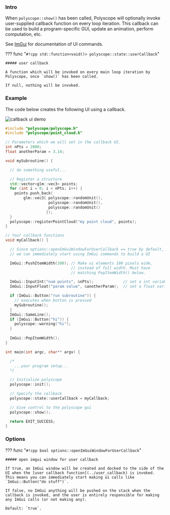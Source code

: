 ### Intro

When `polyscope::show()` has been called, Polyscope will optionally invoke user-supplied callback function on every loop iteration. This callback can be used to build a program-specific GUI, update an animation, perform computation, etc.

See [ImGui](https://github.com/ocornut/imgui) for documentation of UI commands.

??? func "`#!cpp std::function<void()> polyscope::state::userCallback`"
    
    ##### user callback

    A function which will be invoked on every main loop iteration by Polyscope, once `show()` has been called.

    If null, nothing will be invoked.

### Example

The code below creates the following UI using a callback.

![callback ui demo](/media/callback_ui_demo.png)

```cpp
#include "polyscope/polyscope.h"
#include "polyscope/point_cloud.h"

// Parameters which we will set in the callback UI.
int nPts = 2000;
float anotherParam = 3.14;

void mySubroutine() {

  // do something useful...

  // Register a structure
  std::vector<glm::vec3> points;
  for (int i = 0; i < nPts; i++) {
    points.push_back(
        glm::vec3{ polyscope::randomUnit(), 
                   polyscope::randomUnit(), 
                   polyscope::randomUnit()
                  });
  }
  polyscope::registerPointCloud("my point cloud", points);
}

// Your callback functions
void myCallback() {

  // Since options::openImGuiWindowForUserCallback == true by default, 
  // we can immediately start using ImGui commands to build a UI

  ImGui::PushItemWidth(100); // Make ui elements 100 pixels wide,
                             // instead of full width. Must have 
                             // matching PopItemWidth() below.

  ImGui::InputInt("num points", &nPts);             // set a int variable
  ImGui::InputFloat("param value", &anotherParam);  // set a float variable

  if (ImGui::Button("run subroutine")) {
    // executes when button is pressed
    mySubroutine();
  }
  ImGui::SameLine();
  if (ImGui::Button("hi")) {
    polyscope::warning("hi");
  }
  
  ImGui::PopItemWidth();
}

int main(int argc, char** argv) {

  /*
    ...your program setup...
  */ 

  // Initialize polyscope
  polyscope::init();

  // Specify the callback
  polyscope::state::userCallback = myCallback;

  // Give control to the polyscope gui
  polyscope::show();

  return EXIT_SUCCESS;
}

```

### Options

??? func "`#!cpp bool options::openImGuiWindowForUserCallback`"
    
    ##### open imgui window for user callback

    If true, an ImGui window will be created and docked to the side of the UI when the [user callback function](../user_callback) is invoked. This means you can immediately start making ui calls like `ImGui::Button("do stuff")`. 
    
    If false, no ImGui anything will be pushed on the stack when the callback is invoked, and the user is entirely responsible for making any ImGui calls (or not making any).

    Default: `true`.

